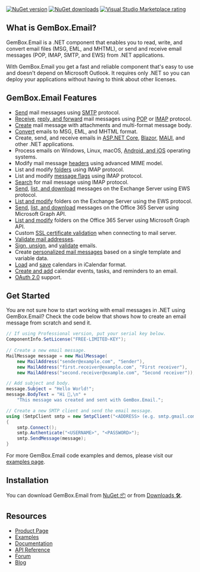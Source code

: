 [![NuGet version](https://img.shields.io/nuget/v/GemBox.Email?style=for-the-badge)](https://www.nuget.org/packages/GemBox.Email/) [![NuGet downloads](https://img.shields.io/nuget/dt/GemBox.Email?style=for-the-badge)](https://www.nuget.org/packages/GemBox.Email/) [![Visual Studio Marketplace rating](https://img.shields.io/visual-studio-marketplace/stars/GemBoxSoftware.GemBoxEmail?style=for-the-badge)](https://marketplace.visualstudio.com/items?itemName=GemBoxSoftware.GemBoxEmail)

## What is GemBox.Email?

GemBox.Email is a .NET component that enables you to read, write, and convert email files (MSG, EML, and MHTML), or send and receive email messages (POP, IMAP, SMTP, and EWS) from .NET applications.

With GemBox.Email you get a fast and reliable component that's easy to use and doesn't depend on Microsoft Outlook. It requires only .NET so you can deploy your applications without having to think about other licenses.

## GemBox.Email Features

- [Send](https://www.gemboxsoftware.com/email/examples/send-email-c-sharp-vb-asp-net/101) mail messages using [SMTP](https://www.gemboxsoftware.com/email/examples/c-sharp-smtp-client/801) protocol.
- [Receive](https://www.gemboxsoftware.com/email/examples/receive-read-email-c-sharp-vb/102), [reply, and forward](https://www.gemboxsoftware.com/email/examples/reply-forward-email-c-sharp-vb-net/103) mail messages using [POP](https://www.gemboxsoftware.com/email/examples/list-email-messages-pop/702) or [IMAP](https://www.gemboxsoftware.com/email/examples/list-email-messages-imap/303) protocol.
- [Create](https://www.gemboxsoftware.com/email/examples/send-html-email-with-attachment-c-sharp-vb-net/603) mail message with attachments and multi-format message body.
- [Convert](https://www.gemboxsoftware.com/email/examples/c-sharp-outlook-msg-eml-mht/106) emails to MSG, EML, and MHTML format.
- Create, send, and receive emails in [ASP.NET Core](https://www.gemboxsoftware.com/email/examples/asp-net-core-mail-message/5101), [Blazor](https://www.gemboxsoftware.com/email/examples/blazor-mail-message/5102), [MAUI](https://www.gemboxsoftware.com/email/examples/get-email-message-maui/2002), and other .NET applications.
- Process emails on Windows, Linux, macOS, [Android, and iOS](https://www.gemboxsoftware.com/email/examples/get-email-message-xamarin/2001) operating systems.
- Modify mail message [headers](https://www.gemboxsoftware.com/email/examples/headers/604) using advanced MIME model.
- List and modify [folders](https://www.gemboxsoftware.com/email/examples/imap-email-folders/302) using IMAP protocol.
- List and modify [message flags](https://www.gemboxsoftware.com/email/examples/message-flags/306) using IMAP protocol.
- [Search](https://www.gemboxsoftware.com/email/examples/c-sharp-vb-net-search-emails/308) for mail message using IMAP protocol.
- [Send](https://www.gemboxsoftware.com/email/examples/send-email-exchange-ews/1001), [list, and download](https://www.gemboxsoftware.com/email/examples/manipulate-messages-exchange-ews/1002) messages on the Exchange Server using EWS protocol.
- [List and modify](https://www.gemboxsoftware.com/email/examples/modify-folders-exchange-ews/1003) folders on the Exchange Server using the EWS protocol.
- [Send](https://www.gemboxsoftware.com/email/examples/send-email-microsoft-graph/3001), [list, and download](https://www.gemboxsoftware.com/email/examples/manipulate-messages-microsoft-graph/3002) messages on the Office 365 Server using Microsoft Graph API.
- [List and modify](https://www.gemboxsoftware.com/email/examples/modify-folders-microsoft-graph/3003) folders on the Office 365 Server using Microsoft Graph API.
- Custom [SSL certificate validation](https://www.gemboxsoftware.com/email/examples/ssl-certificate-validation-pop/706) when connecting to mail server.
- [Validate mail addresses](https://www.gemboxsoftware.com/email/examples/c-sharp-validate-email/401).
- [Sign, unsign](https://www.gemboxsoftware.com/email/examples/c-sharp-vb-net-sign-email/1202), and [validate](https://www.gemboxsoftware.com/email/examples/c-sharp-vb-net-sign-email/1202) emails.
- Create [personalized mail messages](https://www.gemboxsoftware.com/email/examples/c-sharp-vb-net-mail-merge-datatable/501) based on a single template and variable data.
- [Load](https://www.gemboxsoftware.com/email/examples/load-calendar/902) and [save](https://www.gemboxsoftware.com/email/examples/create-and-save-calendar/901) calendars in iCalendar format.
- [Create and add](https://www.gemboxsoftware.com/email/examples/add-calendar-to-mail-message/903) calendar events, tasks, and reminders to an email.
- [OAuth 2.0](https://www.gemboxsoftware.com/email/examples/authenticate-using-oauth-c-sharp-vb/109) support.

## Get Started

You are not sure how to start working with email messages in .NET using GemBox.Email? Check the code below that shows how to create an email message from scratch and send it.

```csharp
// If using Professional version, put your serial key below.
ComponentInfo.SetLicense("FREE-LIMITED-KEY");
 
// Create a new email message.
MailMessage message = new MailMessage(
    new MailAddress("sender@example.com", "Sender"),
    new MailAddress("first.receiver@example.com", "First receiver"),
    new MailAddress("second.receiver@example.com", "Second receiver"));

// Add subject and body.
message.Subject = "Hello World!";
message.BodyText = "Hi 👋,\n" +
    "This message was created and sent with GemBox.Email.";

// Create a new SMTP client and send the email message.
using (SmtpClient smtp = new SmtpClient("<ADDRESS> (e.g. smtp.gmail.com)"))
{
    smtp.Connect();
    smtp.Authenticate("<USERNAME>", "<PASSWORD>");
    smtp.SendMessage(message);
}
```

For more GemBox.Email code examples and demos, please visit our [examples page](https://www.gemboxsoftware.com/email/examples/getting-started/201).

## Installation

You can download GemBox.Email from [NuGet 📦](https://www.nuget.org/packages/GemBox.Email/) or from [Downloads 🛠️](https://www.gemboxsoftware.com/email/downloads/).

## Resources

- [Product Page](https://www.gemboxsoftware.com/email)
- [Examples](https://www.gemboxsoftware.com/email/examples)
- [Documentation](https://www.gemboxsoftware.com/email/docs/introduction.html)
- [API Reference](https://www.gemboxsoftware.com/email/docs/GemBox.Email.html)
- [Forum](https://forum.gemboxsoftware.com/c/gembox-email/9)
- [Blog](https://www.gemboxsoftware.com/gembox-email)
